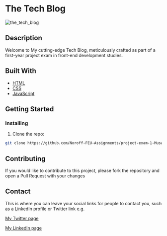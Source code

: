 # The Tech Blog
![the_tech_blog](https://github.com/Noroff-FEU-Assignments/project-exam-1-MusaabAbdalla/assets/119439375/f6a67775-6e06-4055-a8ca-b7df6b0ce60c)


## Description

Welcome to My cutting-edge Tech Blog, meticulously crafted as part of a first-year project exam in front-end development studies.
## Built With


- [HTML](https://www.w3schools.com/html/)
- [CSS](https://www.w3schools.com/css/)
- [JavaScript](https://javascript.info/)
## Getting Started

### Installing


1. Clone the repo:

```bash
git clone https://github.com/Noroff-FEU-Assignments/project-exam-1-MusaabAbdalla
```

## Contributing

If you would like to contribute to this project, please fork the repository and open a Pull Request with your changes
## Contact

This is where you can leave your social links for people to contact you, such as a LinkedIn profile or Twitter link e.g.

[My Twitter page](www.twitter.com)

[My LinkedIn page](www.linkedin.com)


